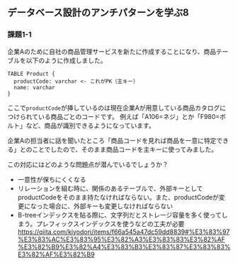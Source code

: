 ## データベース設計のアンチパターンを学ぶ8

### 課題1-1
企業Aのために自社の商品管理サービスを新たに作成することになり、商品テーブルを以下のように作成しました。
```
TABLE Product {
  productCode: varchar <- これがPK（主キー）
  name: varchar
}
```
ここで`productCode`が挿しているのは現在企業Aが用意している商品カタログにつけられている商品ごとのコードです。
例えば「A106=ネジ」とか「F980=ボルト」など、商品が識別できるようになっています。

企業Aの担当者に話を聞いたところ「商品コードを見れば商品を一意に特定できる」とのことでしたので、そのまま商品コードを主キーに使ってみました。

この対応にはどのような問題点が潜んでいるでしょうか？

- 一意性が保ちにくくなる
- リレーションを組む時に、関係のあるテーブルで、外部キーとしてproductCodeをそのまま持たなければならない。また、productCodeが変更になった場合に、外部キーも変更しなければならない
- B-treeインデックスを貼る際に、文字列だとストレージ容量を多く使ってしまう。プレフィックスインデックスを使うなどの工夫が必要
https://qiita.com/kiyodori/items/f66a545a47dc59dd8839#%E3%83%97%E3%83%AC%E3%83%95%E3%82%A3%E3%83%83%E3%82%AF%E3%82%B9%E3%82%A4%E3%83%B3%E3%83%87%E3%83%83%E3%82%AF%E3%82%B9